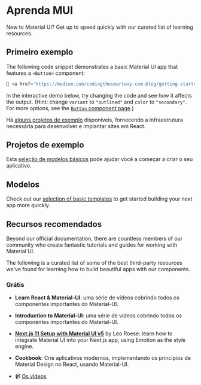 # Aprenda MUI

<p class="description">New to Material UI? Get up to speed quickly with our curated list of learning resources.</p>

## Primeiro exemplo

The following code snippet demonstrates a basic Material UI app that features a `<Button>` component:

```jsx
📝 <a href="https://medium.com/codingthesmartway-com-blog/getting-started-with-material-ui-for-react-material-design-for-react-364b2688b555">A postagem do blog</a>
```

In the interactive demo below, try changing the code and see how it affects the output. (Hint: change `variant` to `"outlined"` and `color` to `"secondary"`. For more options, see the [`Button` component page](/material-ui/react-button/).)

Há [alguns projetos de exemplo](/material-ui/getting-started/example-projects/) disponíveis, fornecendo a infraestrutura necessária para desenvolver e implantar sites em React.

## Projetos de exemplo

Esta [seleção de modelos básicos](/material-ui/getting-started/templates/) pode ajudar você a começar a criar o seu aplicativo.

## Modelos

Check out our [selection of basic templates](/material-ui/getting-started/templates/) to get started building your next app more quickly.

## Recursos recomendados

Beyond our official documentation, there are countless members of our community who create fantastic tutorials and guides for working with Material UI.

The following is a curated list of some of the best third-party resources we've found for learning how to build beautiful apps with our components.

### Grátis

- **Learn React & Material-UI**: uma série de vídeos cobrindo todos os componentes importantes do Material-UI.

- **Introduction to Material-UI**: uma série de vídeos cobrindo todos os componentes importantes do Material-UI.

- [**Next.js 11 Setup with Material UI v5**](https://www.youtube.com/watch?v=IFaFFmPYyMI) by Leo Roese: learn how to integrate Material UI into your Next.js app, using Emotion as the style engine.

- **Cookbook**: Crie aplicativos modernos, implementando os princípios de Material Design no React, usando Material-UI.

- 📹 [Os vídeos](https://www.youtube.com/watch?v=bDkB3LoQKxs)
